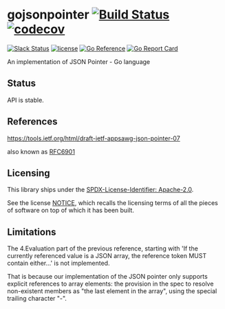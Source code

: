 # gojsonpointer [![Build Status](https://github.com/go-openapi/jsonpointer/actions/workflows/go-test.yml/badge.svg)](https://github.com/go-openapi/jsonpointer/actions?query=workflow%3A"go+test") [![codecov](https://codecov.io/gh/go-openapi/jsonpointer/branch/master/graph/badge.svg)](https://codecov.io/gh/go-openapi/jsonpointer)

[![Slack Status](https://slackin.goswagger.io/badge.svg)](https://slackin.goswagger.io)
[![license](http://img.shields.io/badge/license-Apache%20v2-orange.svg)](https://raw.githubusercontent.com/go-openapi/jsonpointer/master/LICENSE)
[![Go Reference](https://pkg.go.dev/badge/github.com/go-openapi/jsonpointer.svg)](https://pkg.go.dev/github.com/go-openapi/jsonpointer)
[![Go Report Card](https://goreportcard.com/badge/github.com/go-openapi/jsonpointer)](https://goreportcard.com/report/github.com/go-openapi/jsonpointer)

An implementation of JSON Pointer - Go language

## Status

API is stable.

## References

<https://tools.ietf.org/html/draft-ietf-appsawg-json-pointer-07>

also known as [RFC6901](https://www.rfc-editor.org/rfc/rfc6901)

## Licensing

This library ships under the [SPDX-License-Identifier: Apache-2.0](./LICENSE).

See the license [NOTICE](./NOTICE), which recalls the licensing terms of all the pieces of software 
on top of which it has been built.

## Limitations

The 4.Evaluation part of the previous reference, starting with 'If the currently referenced value is a JSON array,
the reference token MUST contain either...' is not implemented.

That is because our implementation of the JSON pointer only supports explicit references to array elements:
the provision in the spec to resolve non-existent members as "the last element in the array",
using the special trailing character "-".
